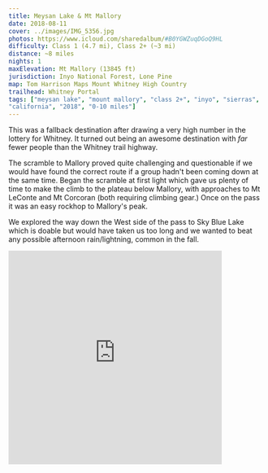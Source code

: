 ```yaml
---
title: Meysan Lake & Mt Mallory
date: 2018-08-11
cover: ../images/IMG_5356.jpg
photos: https://www.icloud.com/sharedalbum/#B0YGWZuqDGoQ9HL
difficulty: Class 1 (4.7 mi), Class 2+ (~3 mi)
distance: ~8 miles
nights: 1
maxElevation: Mt Mallory (13845 ft)
jurisdiction: Inyo National Forest, Lone Pine
map: Tom Harrison Maps Mount Whitney High Country
trailhead: Whitney Portal
tags: ["meysan lake", "mount mallory", "class 2+", "inyo", "sierras",
"california", "2018", "0-10 miles"]
---
```


  This was a fallback destination after drawing a very high number in the
  lottery for Whitney.  It turned out being an awesome destination with
  *far* fewer people than the Whitney trail highway.

  The scramble to Mallory proved quite challenging and questionable if we would have found the correct
  route if a group hadn't been coming down at the same time.  Began the
  scramble at first light which gave us plenty of time to make the climb to the
  plateau below Mallory, with approaches to Mt LeConte and Mt Corcoran
  (both requiring climbing gear.)  Once on the pass it was an easy rockhop to
  Mallory's peak.

  We explored the way down the West side of the pass to Sky Blue Lake which is
  doable but would have taken us too long and we wanted to beat any possible
  afternoon rain/lightning, common in the fall.

<iframe
src='https://www.gaiagps.com/public/tK345RIEiTrYOShSa7QVS2vF?embed=True'
style='border:none; overflow-y: hidden; background-color:white; min-width:
320px; max-width:420px; width:100%; height: 420px;' scrolling='no'
seamless='seamless'></iframe>



